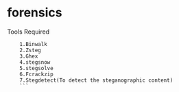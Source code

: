 # forensics
Tools Required
``` 
    1.Binwalk
    2.Zsteg
    3.Ghex
    4.stegsnow
    5.stegsolve
    6.Fcrackzip
    7.Stegdetect(To detect the steganographic content)
    ```
